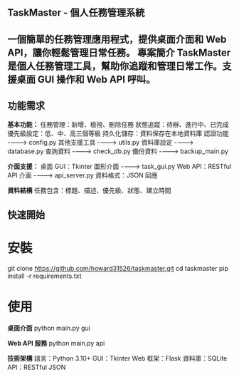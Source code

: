 TaskMaster - 個人任務管理系統
---
一個簡單的任務管理應用程式，提供桌面介面和 Web API，讓你輕鬆管理日常任務。
專案簡介
TaskMaster 是個人任務管理工具，幫助你追蹤和管理日常工作。支援桌面 GUI 操作和 Web API 呼叫。
---
## 功能需求 ##

**基本功能：**
任務管理：新增、檢視、刪除任務 
狀態追蹤：待辦、進行中、已完成
優先級設定：低、中、高三個等級
持久化儲存：資料保存在本地資料庫
認證功能 ----> config.py
其他支援工具 ----> utils.py
資料庫設定 ----> database.py
查詢資料 ----> check_db.py
備份資料 ----> backup_main.py

**介面支援：**
桌面 GUI：Tkinter 圖形介面 ----> task_gui.py
Web API：RESTful API 介面 ----> api_server.py
資料格式：JSON 回應

**資料結構**
任務包含：標題、描述、優先級、狀態、建立時間

## 快速開始 ##

# 安裝
git clone https://github.com/howard31526/taskmaster.git
cd taskmaster
pip install -r requirements.txt

# 使用
**桌面介面**
python main.py gui

**Web API 服務**
python main.py api

**技術架構**
語言：Python 3.10+
GUI：Tkinter
Web 框架：Flask
資料庫：SQLite
API：RESTful JSON

